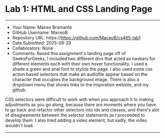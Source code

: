 # Lab 1: HTML and CSS Landing Page

---

- Your Name: Maceo Bramante
- GitHub Username: MaceoB
- Repository URL: https://https://github.com/MaceoB/cs465-lab1
- Date Submitted: 2025-09-29
- Collaborators: None
- Comments: Based this assignment's landing page off of GeeksForGeeks, I included two different divs that acted as navbars for different elements each with their own hover functionality. I used a shade a green and arial font to stylize the page. I also used some css action based selectors that make an audiofile appear based on the character that occupies the background image. There is also a dropdown menu that shows links to the inspiration website, and my github.

CSS selectors were difficult to work with when you approach it to making adjustments as you go along, because there are moments where you have to go back and refactor other selectors into ids and classes, and there's alot of disagreements between the selector statements as I proceeded to develop them. I also tried adding a video element, but sadly, the video wouldn't load.

---


